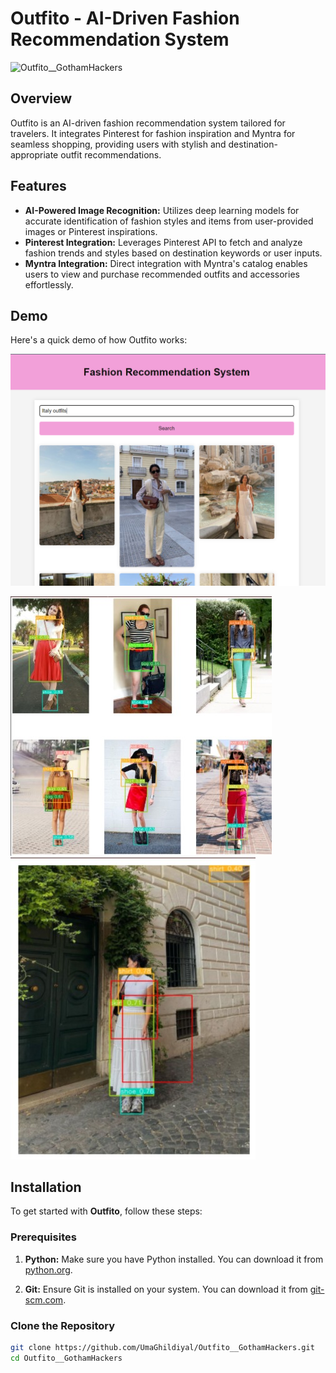 # Outfito - AI-Driven Fashion Recommendation System

<img src="https://socialify.git.ci/UmaGhildiyal/Outfito__GothamHackers/image?description=1&descriptionEditable=Your%20wardrobe%20just%20got%20a%20whole%20lot%20cooler.&font=Jost&language=1&name=1&stargazers=1&theme=Dark" alt="Outfito__GothamHackers" width="640" height="320" />

## Overview
Outfito is an AI-driven fashion recommendation system tailored for travelers. It integrates Pinterest for fashion inspiration and Myntra for seamless shopping, providing users with stylish and destination-appropriate outfit recommendations.

## Features
- **AI-Powered Image Recognition:** Utilizes deep learning models for accurate identification of fashion styles and items from user-provided images or Pinterest inspirations.
- **Pinterest Integration:** Leverages Pinterest API to fetch and analyze fashion trends and styles based on destination keywords or user inputs.
- **Myntra Integration:** Direct integration with Myntra's catalog enables users to view and purchase recommended outfits and accessories effortlessly.

## Demo
Here's a quick demo of how Outfito works:


![Demo 2](static/images/demo2.png)<br>

![Demo 1](static/images/demo1.jpg) ![Demo 3](static/images/demo3.jpg)


## Installation

To get started with **Outfito**, follow these steps:

### Prerequisites

1. **Python:** Make sure you have Python installed. You can download it from [python.org](https://www.python.org/downloads/).

2. **Git:** Ensure Git is installed on your system. You can download it from [git-scm.com](https://git-scm.com/downloads).

### Clone the Repository

```bash
git clone https://github.com/UmaGhildiyal/Outfito__GothamHackers.git
cd Outfito__GothamHackers



